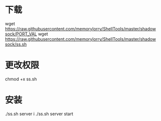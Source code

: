 # 下载
wget https://raw.githubusercontent.com/memorylorry/ShellTools/master/shadowsock/PORT_VAL
wget https://raw.githubusercontent.com/memorylorry/ShellTools/master/shadowsock/ss.sh

# 更改权限
chmod +x ss.sh

# 安装
./ss.sh server i
./ss.sh server start
